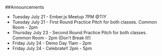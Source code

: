 

##Announcements

- Tuesday July 21 - Ember.js Meetup 7PM @TIY
- Tuesday July 21 - First Round Practice Pitch for both classes. Common Room - 2pm
- Thursday July 23 - Second Round Practice Pitch for both classes. Common Room - 2pm (Don't Break It!)
- Friday July 24 - Demo Day 11am - 2pm
- Friday July 24 - Celebrate!! 2pm - 5pm
